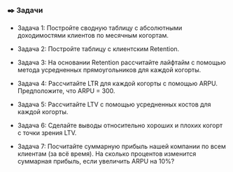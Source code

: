 ### ✒️ Задачи

- Задача 1: Постройте сводную таблицу с абсолютными доходимостями клиентов по месячным когортам.

- Задача 2: Постройте таблицу с клиентским Retention.

- Задача 3: На основании Retention рассчитайте лайфтайм с помощью метода усредненных прямоугольников для каждой когорты.

- Задача 4: Рассчитайте LTR для каждой когорты с помощью ARPU. Предположите, что ARPU = 300.

- Задача 5: Рассчитайте LTV с помощью усредненных костов для каждой когорты.

- Задача 6: Сделайте выводы относительно хороших и плохих когорт с точки зрения LTV.

- Задача 7: Посчитайте суммарную прибыль нашей компании по всем клиентам (за всё время). На сколько процентов изменится суммарная прибыль, если увеличить ARPU на 10%?
